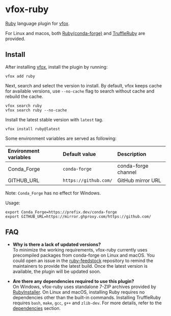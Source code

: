# vfox-ruby

[Ruby](https://www.ruby-lang.org/) language plugin for [vfox](https://vfox.lhan.me).

For Linux and macos, both [Ruby(conda-forge)](https://github.com/conda-forge/ruby-feedstock) and [TruffleRuby](https://www.graalvm.org/ruby/) are provided.

## Install

After installing [vfox](https://github.com/version-fox/vfox), install the plugin by running:

``` shell
vfox add ruby
```

Next, search and select the version to install. By default, vfox keeps cache for available versions, use `--no-cache` flag to search without cache and rebuild the cache.

``` shell
vfox search ruby
vfox search ruby --no-cache
```

Install the latest stable version with `latest` tag.

``` shell
vfox install ruby@latest
```

Some environment variables are served as following:

| Environment variables | Default value         | Description         |
| :-------------------- | :-------------------- | :------------------ |
| Conda_Forge           | `conda-forge`         | conda-forge channel |
| GITHUB_URL            | `https://github.com/` | GitHub mirror URL   |

Note: `Conda_Forge` has no effect for Windows.

Usage:

``` shell
export Conda_Forge=https://prefix.dev/conda-forge
export GITHUB_URL=https://mirror.ghproxy.com/https://github.com/
```

## FAQ
  
- **Why is there a lack of updated versions?** <br>
To minimize the working requirements, vfox-ruby currently uses precompiled packages from conda-forge on Linux and macOS. You could open an issue in the [ruby-feedstock](https://github.com/conda-forge/ruby-feedstock/issues) repository to remind the maintainers to provide the latest build. Once the latest version is available, the plugin will be updated soon.

- **Are there any dependencies required to use this plugin?** <br>
On Windows, vfox-ruby uses standalone 7-ZIP archives provided by [RubyInstaller](https://github.com/oneclick/rubyinstaller2/wiki/faq). On Linux and macOS, installing Ruby requires no dependencies other than the built-in commands. Installing TruffleRuby requires `bash`, `make`, `gcc`, `g++` and `zlib-dev`. For more details, refer to the [dependencies](https://github.com/oracle/truffleruby/blob/master/README.md#Dependencies) section.